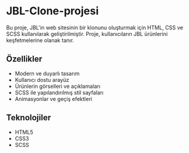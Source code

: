 # JBL-Clone-projesi


Bu proje, JBL'in web sitesinin bir klonunu oluşturmak için HTML, CSS ve SCSS kullanılarak geliştirilmiştir. Proje, kullanıcıların JBL ürünlerini keşfetmelerine olanak tanır.

## Özellikler

- Modern ve duyarlı tasarım
- Kullanıcı dostu arayüz
- Ürünlerin görselleri ve açıklamaları
- SCSS ile yapılandırılmış stil sayfaları
- Animasyonlar ve geçiş efektleri

## Teknolojiler

- HTML5
- CSS3
- SCSS


![]()
